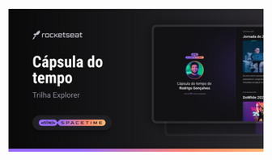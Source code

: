 <P align="center">
  <img src=".github/preview.svg" alt="Demonstração do projeto" widht="100%">
</p>
